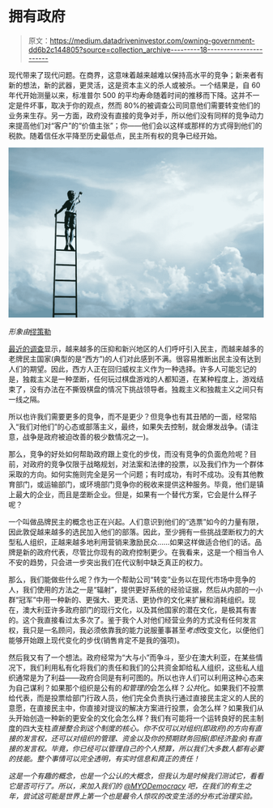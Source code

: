 # 拥有政府

> 原文：<https://medium.datadriveninvestor.com/owning-government-dd6b2c144805?source=collection_archive---------18----------------------->

现代带来了现代问题。在商界，这意味着越来越难以保持高水平的竞争；新来者有新的想法，新的武器，更灵活，这是资本主义的杀人或被杀。一个结果是，自 60 年代开始测量以来，标准普尔 500 的平均寿命随着时间的推移而下降。这并不一定是件坏事，取决于你的观点，然而 80%的被调查公司同意他们需要转变他们的业务来生存。另一方面，政府没有直接的竞争对手，所以他们没有同样的竞争动力来提高他们对“客户”的“价值主张”；你——他们会以这样或那样的方式得到他们的税款。随着信任水平降至历史最低点，民主所有权的竞争已经开始。

![](img/6980ae2cfd0077fdfdadf29b5611310e.png)

*形象由*[缪策勒 ](https://unsplash.com/@samuelzeller)

[最近的调查](https://www.nytimes.com/interactive/2018/05/23/opinion/international-world/centrists-democracy.html)显示，越来越多的压抑和新兴地区的人们呼吁引入民主，而越来越多的老牌民主国家(典型的是“西方”)的人们对此感到不满。很容易推断出民主没有达到人们的期望。因此，西方人正在回归威权主义作为一种选择。许多人可能忘记的是，独裁主义是一种垄断，任何玩过棋盘游戏的人都知道，在某种程度上，游戏结束了，没有办法在不撕毁棋盘的情况下挑战领导者。独裁主义和独裁主义之间只有一线之隔。

所以也许我们需要更多的竞争，而不是更少？但竞争也有其丑陋的一面，经常陷入“我们对他们”的心态或部落主义，最终，如果失去控制，就会爆发战争。(请注意，战争是政府被迫改善的极少数情况之一)。

那么，竞争的好处如何帮助政府跟上变化的步伐，而没有竞争的负面危险呢？目前，对政府的竞争仅限于战略规划，对法案和法律的投票，以及我们作为一个群体采取的方向。如何实施则完全是另一个问题；有时成功，有时不成功。没有其他教育部门，或运输部门，或环境部门竞争你的税收来提供这种服务。毕竟，他们是镇上最大的企业，而且是垄断企业。但是，如果有一个替代方案，它会是什么样子呢？

一个叫做品牌民主的概念也正在兴起。人们意识到他们的“选票”如今的力量有限，因此敦促越来越多的选民加入他们的部落。因此，至少拥有一些挑战垄断权力的大型私人组织，正越来越多地利用营销来激励民众……如果这样做适合他们的话。品牌是新的政府代表，尽管比你现有的政府控制更少。在我看来，这是一个相当令人不安的趋势，只会进一步突出我们在代议制中缺乏真正的权力。

那么，我们能做些什么呢？作为一个帮助公司“转变”业务以在现代市场中竞争的人，我们使用的方法之一是“辐射”，提供更好系统的经验证据，然后从内部的一小群“冠军”中用一种新的、更强大、更灵活、更协作的文化来扩展和消耗组织。现在，澳大利亚许多政府部门的现行文化，以及其他国家的潜在文化，是极其有害的。这个我直接看过太多次了。鉴于我个人对他们经营业务的方式没有任何发言权，我只是一名顾问，我必须依靠我的能力说服董事甚至*考虑*改变文化，以便他们能够开始跟上现代变化的步伐(销售肯定不是我的强项)。

然后我又有了一个想法。政府经常为“大与小”而争斗，至少在澳大利亚，在某些情况下，我们利用私有化将我们的责任和我们的公共资金卸给私人组织，这些私人组织通常是为了利益——政府合同是有利可图的。所以也许人们可以利用这种心态来为自己谋利？如果那个组织是公有的*和管理的*会怎么样？*公共*化。如果我们不投票给代表，而是投票给部门行政人员，他们完全负责执行通过直接民主定义的人民的意愿，在直接民主中，你直接对提议的解决方案进行投票，会怎么样？如果我们从头开始创造一种新的更安全的文化会怎么样？我们有可能将一个运转良好的民主制度的四大支柱*直接整合到这个制度的核心。你不仅可以对组织(即政府)的方向有直接的发言权，还可以对组织的管理、资金以及你的预期财务回报(即经济盈余)有直接的发言权。毕竟，你已经可以管理自己的个人预算，所以我们大多数人都有必要的技能。整个事情可以完全透明，有实时信息和真正的责任！*

*这是一个有趣的概念，也是一个公认的大概念，但我认为是时候我们测试它，看看它是否可行了。所以，来加入我们的 [@MYODemocracy](http://myodemocracy.org) 吧，在我们的有生之年，尝试这可能是世界上第一个也是最令人惊叹的改变生活的分布式治理实验。*